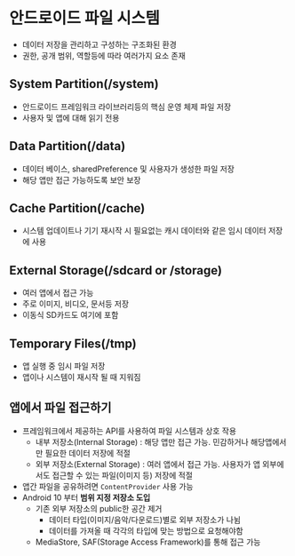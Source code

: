 # 안드로이드 파일 시스템
- 데이터 저장을 관리하고 구성하는 구조화된 환경
- 권한, 공개 범위, 역할등에 따라 여러가지 요소 존재
## System Partition(/system)
- 안드로이드 프레임워크 라이브러리등의 핵심 운영 체제 파일 저장
- 사용자 및 앱에 대해 읽기 전용
## Data Partition(/data)
- 데이터 베이스, sharedPreference 및 사용자가 생성한 파일 저장
- 해당 앱만 접근 가능하도록 보안 보장
## Cache Partition(/cache)
- 시스템 업데이트나 기기 재시작 시 필요없는 캐시 데이터와 같은 임시 데이터 저장에 사용
## External Storage(/sdcard or /storage)
- 여러 앱에서 접근 가능
- 주로 이미지, 비디오, 문서등 저장
- 이동식 SD카드도 여기에 포함
## Temporary Files(/tmp)
- 앱 실행 중 임시 파일 저장
- 앱이나 시스템이 재시작 될 때 지워짐
## 앱에서 파일 접근하기
- 프레임워크에서 제공하는 API를 사용하여 파일 시스템과 상호 작용
   - 내부 저장소(Internal Storage) : 해당 앱만 접근 가능. 민감하거나 해당앱에서만 필요한 데이터 저장에 적절
   - 외부 저장소(External Storage) : 여러 앱에서 접근 가능. 사용자가 앱 외부에서도 접근할 수 있는 파일(이미지 등) 저장에 적절
- 앱간 파일을 공유하려면 `ContentProvider` 사용 가능
- Android 10 부터 **범위 지정 저장소 도입**
   - 기존 외부 저장소의 public한 공간 제거
      - 데이터 타입(이미지/음악/다운로드)별로 외부 저장소가 나뉨
      - 데이터를 가져올 때 각각의 타입에 맞는 방법으로 요청해야함
   - MediaStore, SAF(Storage Access Framework)를 통해 접근 가능